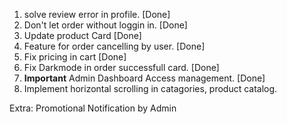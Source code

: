 1. solve review error in profile. [Done]
2. Don't let order without loggin in.  [Done]
3. Update product Card [Done]
4. Feature for order cancelling by user. [Done]
5. Fix pricing in cart [Done]
6. Fix Darkmode in order successfull card. [Done]
7. **Important** Admin Dashboard Access management. [Done]
8. Implement horizontal scrolling in catagories, product catalog.


Extra: Promotional Notification by Admin
